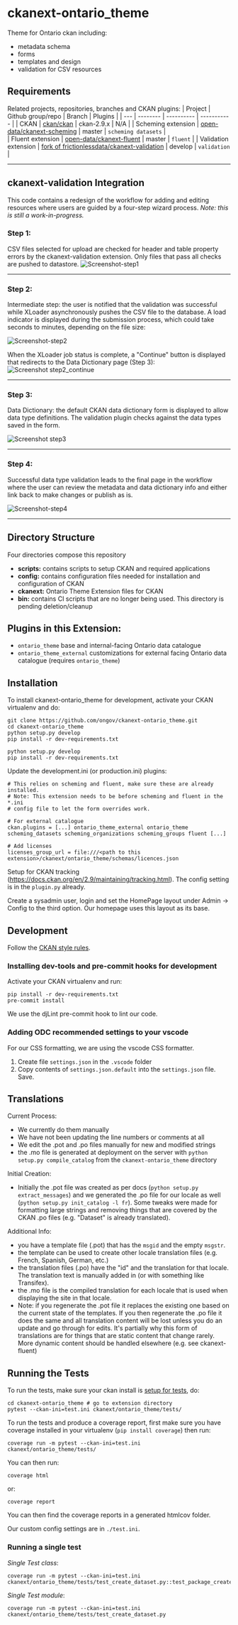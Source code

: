 # ckanext-ontario_theme

Theme for Ontario ckan including:

* metadata schema
* forms
* templates and design
* validation for CSV resources

## Requirements
Related projects, repositories, branches and CKAN plugins:
| Project | Github group/repo | Branch       | Plugins | 
| --- | -------- | ---------- | ----------- | 
| CKAN   | [ckan/ckan](https://github.com/ckan/ckan/)      | ckan-2.9.x | N/A      | 
| Scheming extension   | [open-data/ckanext-scheming](https://github.com/open-data/ckanext-scheming)     | master | `scheming datasets`       |  
| Fluent extension   | [open-data/ckanext-fluent](https://github.com/open-data/ckanext-fluent)     | master | `fluent`       | 
| Validation extension   | [fork of frictionlessdata/ckanext-validation](https://github.com/ongov/ckanext-validation)     | develop | `validation`       | 
 
***
## ckanext-validation Integration

This code contains a redesign of the workflow for adding and editing resources where
users are guided by a four-step wizard process. _Note: this is still a work-in-progress._

### Step 1: 
CSV files selected for upload are checked for header and table property errors by 
the ckanext-validation extension. Only files that pass all checks are pushed to datastore.
![Screenshot-step1](https://github.com/ongov/ckanext-ontario_theme/assets/1254764/f23f126e-3780-4b84-bc00-93670e2e521b)

***

### Step 2: 
Intermediate step: the user is notified that the validation was successful while XLoader asynchronously pushes the CSV file to the database. A load indicator is displayed during the submission process, which could take seconds to minutes, depending on the file size:

![Screenshot-step2](https://github.com/ongov/ckanext-ontario_theme/assets/1254764/759fb6aa-0cdb-46f1-bae4-2cce15083507)

When the XLoader job status is complete, a "Continue" button is displayed that redirects to the Data Dictionary page (Step 3):
![Screenshot step2_continue](https://github.com/ongov/ckanext-ontario_theme/assets/1254764/1db57110-03d8-4692-8f7e-cbea27a14a01)

***

### Step 3:
Data Dictionary: the default CKAN data dictionary form is displayed to allow data type definitions. The validation plugin checks against the data types saved in the form.

![Screenshot step3](https://github.com/ongov/ckanext-ontario_theme/assets/1254764/42a9d176-a56e-4be6-97ad-603646aacbd9)

***

### Step 4:
Successful data type validation leads to the final page in the workflow where the user can review the metadata and data dictionary info and either link back to make changes or publish as is.

![Screenshot-step4](https://github.com/ongov/ckanext-ontario_theme/assets/1254764/672fbebc-59c8-4521-b578-02881ace8643)

***

## Directory Structure

Four directories compose this repository

* **scripts:** contains scripts to setup CKAN and required applications
* **config:** contains configuration files needed for installation and configuration of CKAN
* **ckanext:** Ontario Theme Extension files for CKAN
* **bin:** contains CI scripts that are no longer being used. This directory is pending deletion/cleanup


## Plugins in this Extension:

* `ontario_theme` base and internal-facing Ontario data catalogue
* `ontario_theme_external` customizations for external facing Ontario data catalogue (requires `ontario_theme`)


## Installation

To install ckanext-ontario_theme for development, activate your CKAN 
virtualenv and do:

```
git clone https://github.com/ongov/ckanext-ontario_theme.git
cd ckanext-ontario_theme
python setup.py develop
pip install -r dev-requirements.txt

python setup.py develop
pip install -r dev-requirements.txt
```

Update the development.ini (or production.ini) plugins:
```
# This relies on scheming and fluent, make sure these are already installed.
# Note: This extension needs to be before scheming and fluent in the *.ini 
# config file to let the form overrides work.

# For external catalogue
ckan.plugins = [...] ontario_theme_external ontario_theme scheming_datasets scheming_organizations scheming_groups fluent [...]

# Add licenses
licenses_group_url = file:///<path to this extension>/ckanext/ontario_theme/schemas/licences.json

```

Setup for CKAN tracking (https://docs.ckan.org/en/2.9/maintaining/tracking.html). The config setting is in the `plugin.py` already.

Create a sysadmin user, login and set the HomePage layout under Admin -> Config to the third option. Our homepage uses this layout as its base.


## Development

Follow the [CKAN style rules](http://docs.ckan.org/en/latest/contributing/css.html#formatting).


### Installing dev-tools and pre-commit hooks for development

Activate your CKAN virtualenv and run:
```
pip install -r dev-requirements.txt
pre-commit install
```

We use the djLint pre-commit hook to lint our code.

### Adding ODC recommended settings to your vscode

For our CSS formatting, we are using the vscode CSS formatter.

1. Create file `settings.json` in the `.vscode` folder
2. Copy contents of `settings.json.default` into the `settings.json` file. Save.


## Translations

Current Process:

* We currently do them manually
* We have not been updating the line numbers or comments at all
* We edit the .pot and .po files manually for new and modified strings
* the .mo file is generated at deployment on the server with `python setup.py compile_catalog` from the `ckanext-ontario_theme` directory

Initial Creation:

* Initially the .pot file was created as per docs (`python setup.py extract_messages`) and we generated the .po file for our locale as well (`python setup.py init_catalog -l fr`). Some tweaks were made for formatting large strings and removing things that are covered by the CKAN .po files (e.g. "Dataset" is already translated).

Additional Info:

* you have a template file (.pot) that has the `msgid` and the empty `msgstr`.
* the template can be used to create other locale translation files (e.g. French, Spanish, German, etc.)
* the translation files (.po) have the "id" and the translation for that locale. The translation text is manually added in (or with something like Transifex).
* the .mo file is the compiled translation for each locale that is used when displaying the site in that locale.
* Note: if you regenerate the .pot file it replaces the existing one based on the current state of the templates. If you then regenerate the .po file it does the same and all translation content will be lost unless you do an update and go through for edits. It's partially why this form of translations are for things that are static content that change rarely. More dynamic content should be handled elsewhere (e.g. see ckanext-fluent)


## Running the Tests

To run the tests, make sure your ckan install is [setup for tests](https://docs.ckan.org/en/latest/contributing/test.html), do:

```
cd ckanext-ontario_theme # go to extension directory
pytest --ckan-ini=test.ini ckanext/ontario_theme/tests/
```

To run the tests and produce a coverage report, first make sure you have
coverage installed in your virtualenv (`pip install coverage`) then run:
```
coverage run -m pytest --ckan-ini=test.ini ckanext/ontario_theme/tests/
```

You can then run:
```
coverage html
```

or:
```
coverage report
```

You can then find the coverage reports in a generated htmlcov folder.

Our custom config settings are in `./test.ini`.

### Running a single test

*Single Test class*:
```
coverage run -m pytest --ckan-ini=test.ini ckanext/ontario_theme/tests/test_create_dataset.py::test_package_create_with_invalid_update_frequency 
```

*Single Test module*:
```
coverage run -m pytest --ckan-ini=test.ini ckanext/ontario_theme/tests/test_create_dataset.py
```
